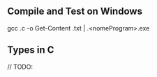 ## Compile and Test on Windows
gcc <nomeProgram>.c -o <nomeProgram>
Get-Content <nomeTest>.txt | .\<nomeProgram>.exe

## Types in C
// TODO: